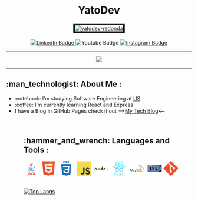 <h1 align="center">YatoDev</h1>
<div align="center"> <img src="https://i.ibb.co/zPsbJcP/yatodev-redonda.png" alt="yatodev-redonda" width="250" border="5"> </div>
<br/>
<div id="badges" align="center">
  <a href="https://www.linkedin.com/in/miguel-hern%C3%A1ndez-677a7020b/" target="_blank">
    <img src="https://img.shields.io/badge/LinkedIn-blue?style=for-the-badge&logo=linkedin&logoColor=white" alt="LinkedIn Badge" />
  </a>
  <a>
    <img src="https://img.shields.io/badge/YouTube-red?style=for-the-badge&logo=youtube&logoColor=white" alt="Youtube Badge"/>
  </a>
  <a href="https://www.instagram.com/yatodev/" target="_blank">
    <img src="https://img.shields.io/badge/Instagram-black?logo=instagram&logoColor=white&style=for-the-badge" alt="Instagram Badge" />
  </a>
</div>

<hr/>

<div align="center">
    <img src="https://media.giphy.com/media/SWoSkN6DxTszqIKEqv/giphy.gif"  height="300"/>
</div>

<hr/>
<h2> :man_technologist: About Me :</h2>
<ul>
  <li>:notebook: I’m  studying Software Engineering at <a href="https://www.us.es/">US</a></li>

  <li>:coffee: I’m currently learning React and Express
    
  <li>I have a Blog in GitHub Pages check it out --><a href="https://yato03.github.io/">My Tech Blog</a><--</li>
 
<ul/>
    
<br/>
    
   
<h2>:hammer_and_wrench: Languages and Tools :</h2>

<div align="left">
  <img src="https://github.com/devicons/devicon/blob/master/icons/java/java-original-wordmark.svg" title="Java" alt="Java" width="40" height="40"/>&nbsp;
  <img src="https://github.com/devicons/devicon/blob/master/icons/html5/html5-original.svg" title="HTML5" alt="HTML" width="40" height="40"/>&nbsp;
  <img src="https://github.com/devicons/devicon/blob/master/icons/css3/css3-plain-wordmark.svg"  title="CSS3" alt="CSS" width="40" height="40"/>&nbsp;
  <img src="https://github.com/devicons/devicon/blob/master/icons/javascript/javascript-original.svg" title="JavaScript" alt="JavaScript" width="40" height="40"/>&nbsp;
  <img src="https://github.com/devicons/devicon/blob/master/icons/nodejs/nodejs-original-wordmark.svg" title="NodeJS" alt="NodeJS" width="40" height="40"/>&nbsp;
  <img src="https://github.com/devicons/devicon/blob/master/icons/react/react-original-wordmark.svg" title="React" alt="React" width="40" height="40"/>&nbsp;
  <img src="https://github.com/devicons/devicon/blob/master/icons/mysql/mysql-original-wordmark.svg" title="MySQL"  alt="MySQL" width="40" height="40"/>&nbsp;
  <img src="https://github.com/devicons/devicon/blob/master/icons/php/php-original.svg" title="Git" alt="Git" width="40" height="40"/>
  <img src="https://github.com/devicons/devicon/blob/master/icons/git/git-original.svg" title="Git" alt="Git" width="40" height="40"/>
</div>
<br/>
    
[![Top Langs](https://github-readme-stats.vercel.app/api/top-langs/?username=Yato03&layout=compact&theme=vision-friendly-dark)](https://github.com/anuraghazra/github-readme-stats)

